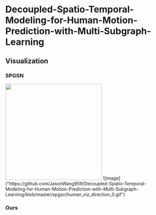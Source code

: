 # Decoupled-Spatio-Temporal-Modeling-for-Human-Motion-Prediction-with-Multi-Subgraph-Learning

## Visualization

### SPGSN
<p float="left">
  <img src="https://github.com/JasonWang959/Decoupled-Spatio-Temporal-Modeling-for-Human-Motion-Prediction-with-Multi-Subgraph-Learning/blob/master/spgsn/human_viz_direction_0.gif" width="300" />
  ![image]("https://github.com/JasonWang959/Decoupled-Spatio-Temporal-Modeling-for-Human-Motion-Prediction-with-Multi-Subgraph-Learning/blob/master/spgsn/human_viz_direction_0.gif")
</p>

### Ours

